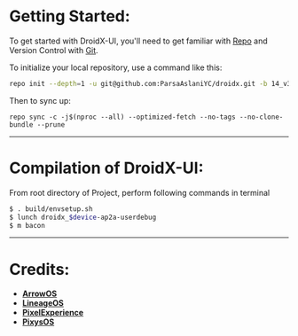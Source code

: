 Getting Started:
 ==============

To get started with DroidX-UI, you'll need to get familiar with [Repo](https://source.android.com/source/using-repo.html) and Version Control with [Git](https://source.android.com/source/version-control.html).

To initialize your local repository, use a command like this:

```bash
repo init --depth=1 -u git@github.com:ParsaAslaniYC/droidx.git -b 14_v3 --git-lfs
```

Then to sync up:

```
repo sync -c -j$(nproc --all) --optimized-fetch --no-tags --no-clone-bundle --prune
```

---------------------------------------------------------------------------------------
 Compilation of DroidX-UI:
 ==================

From root directory of Project, perform following commands in terminal

```bash
$ . build/envsetup.sh
$ lunch droidx_$device-ap2a-userdebug
$ m bacon
```
---------------------------------------------------------------------------------------

# Credits:

 * [**ArrowOS**](https://github.com/ArrowOS)
 * [**LineageOS**](https://github.com/LineageOS)
 * [**PixelExperience**](https://github.com/PixelExperience)
 * [**PixysOS**](https://github.com/PixysOS)
